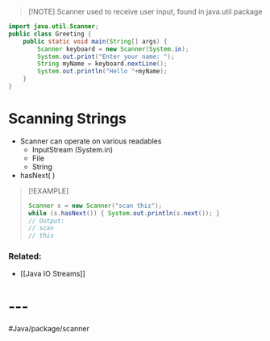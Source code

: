 
> [!NOTE] Scanner
> used to receive user input, found in java.util package

```java
import java.util.Scanner;
public class Greeting {
	public static void main(String[] args) {
		Scanner keyboard = new Scanner(System.in); 
		System.out.print("Enter your name: "); 
		String myName = keyboard.nextLine();
		System.out.println("Hello "+myName);
	}
}
```

# Scanning Strings
- Scanner can operate on various readables
	- InputStream (System.in)
	- File
	- String
- hasNext( )

> [!EXAMPLE]
> ```java
> Scanner s = new Scanner("scan this");
> while (s.hasNext()) { System.out.println(s.next()); }
> // Output:
> // scan
> // this
> ```

### Related:
- [[Java IO Streams]]


# ---

#Java/package/scanner 
